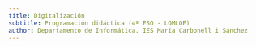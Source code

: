 ```yaml
---
title: Digitalización
subtitle: Programación didáctica (4º ESO - LOMLOE)
author: Departamento de Informática. IES María Carbonell i Sánchez
---
```

